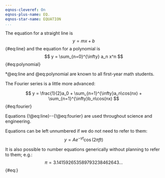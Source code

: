 ```yaml
---
eqnos-cleveref: On
eqnos-plus-name: EQ.
eqnos-star-name: EQUATION
...
```


The equation for a straight line is
$$ y = mx + b $$ {#eq:line}
and the equation for a  polynomial is
$$ y = \sum_{n=0}^{\infty} a_n x^n $$ {#eq:polynomial}

*@eq:line and @eq:polynomial are known to all first-year math students.

The Fourier series is a little more advanced:

$$ y = \frac{1}{2}a_0 + \sum_{n=1}^{\infty}a_n\cos(nx)
                      + \sum_{n=1}^{\infty}b_n\cos(nx)
$$ {#eq:fourier}

Equations {!@eq:line}--{!@eq:fourier} are used throughout science and engineering.

Equations can be left unnumbered if we do not need to refer to them:
$$ y = A e^{-\gamma t}\cos(2\pi f t) $$

It is also possible to number equations generically without planning to refer to them; e.g.:
$$ \pi = 3.141592653589793238462643\dots $$ {#eq:}

